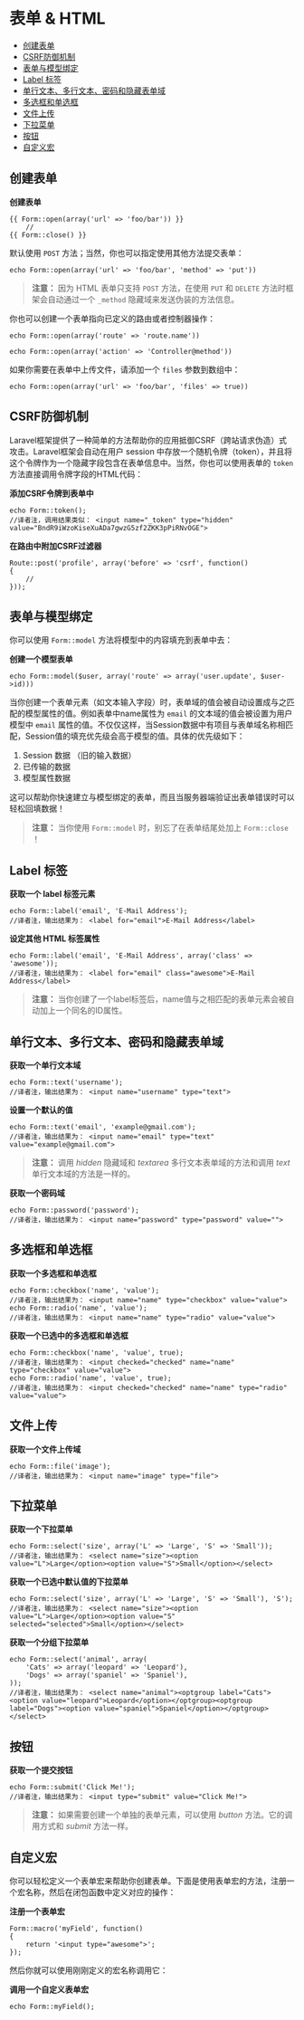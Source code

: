 # 表单 & HTML

- [创建表单](#opening-a-form)
- [CSRF防御机制](#csrf-protection)
- [表单与模型绑定](#form-model-binding)
- [Label 标签](#labels)
- [单行文本、多行文本、密码和隐藏表单域](#text)
- [多选框和单选框](#checkboxes-and-radio-buttons)
- [文件上传](#file-input)
- [下拉菜单](#drop-down-lists)
- [按钮](#buttons)
- [自定义宏](#custom-macros)

<a name="opening-a-form"></a>
## 创建表单

**创建表单**

	{{ Form::open(array('url' => 'foo/bar')) }}
		//
	{{ Form::close() }}

默认使用 `POST` 方法；当然，你也可以指定使用其他方法提交表单：

	echo Form::open(array('url' => 'foo/bar', 'method' => 'put'))

> **注意：** 因为 HTML 表单只支持 `POST` 方法，在使用 `PUT` 和 `DELETE` 方法时框架会自动通过一个 `_method` 隐藏域来发送伪装的方法信息。

你也可以创建一个表单指向已定义的路由或者控制器操作：

	echo Form::open(array('route' => 'route.name'))

	echo Form::open(array('action' => 'Controller@method'))

如果你需要在表单中上传文件，请添加一个 `files` 参数到数组中：

	echo Form::open(array('url' => 'foo/bar', 'files' => true))

<a name="csrf-protection"></a>
## CSRF防御机制

Laravel框架提供了一种简单的方法帮助你的应用抵御CSRF（跨站请求伪造）式攻击。Laravel框架会自动在用户 session 中存放一个随机令牌（token），并且将这个令牌作为一个隐藏字段包含在表单信息中。当然，你也可以使用表单的 `token` 方法直接调用令牌字段的HTML代码：

**添加CSRF令牌到表单中**

	echo Form::token();
	//译者注，调用结果类似： <input name="_token" type="hidden" value="BndR9iWzoKiseXuADa7gwzG5zf2ZKK3pPiRNvOGE">

**在路由中附加CSRF过滤器**

	Route::post('profile', array('before' => 'csrf', function()
	{
		//
	}));

<a name="form-model-binding"></a>
## 表单与模型绑定

你可以使用 `Form::model` 方法将模型中的内容填充到表单中去：

**创建一个模型表单**

	echo Form::model($user, array('route' => array('user.update', $user->id)))

当你创建一个表单元素（如文本输入字段）时，表单域的值会被自动设置成与之匹配的模型属性的值。例如表单中name属性为 `email` 的文本域的值会被设置为用户模型中 `email` 属性的值。不仅仅这样，当Session数据中有项目与表单域名称相匹配，Session值的填充优先级会高于模型的值。具体的优先级如下：

1. Session 数据 （旧的输入数据）
2. 已传输的数据
3. 模型属性数据

这可以帮助你快速建立与模型绑定的表单，而且当服务器端验证出表单错误时可以轻松回填数据！

> **注意：** 当你使用 `Form::model` 时，别忘了在表单结尾处加上 `Form::close` ！

<a name="labels"></a>
## Label 标签

**获取一个 label 标签元素**

	echo Form::label('email', 'E-Mail Address');
	//译者注，输出结果为： <label for="email">E-Mail Address</label>

**设定其他 HTML 标签属性**

	echo Form::label('email', 'E-Mail Address', array('class' => 'awesome'));
	//译者注，输出结果为： <label for="email" class="awesome">E-Mail Address</label>

> **注意：** 当你创建了一个label标签后，name值与之相匹配的表单元素会被自动加上一个同名的ID属性。

<a name="text"></a>
## 单行文本、多行文本、密码和隐藏表单域

**获取一个单行文本域**

	echo Form::text('username');
	//译者注，输出结果为： <input name="username" type="text">

**设置一个默认的值**

	echo Form::text('email', 'example@gmail.com');
	//译者注，输出结果为： <input name="email" type="text" value="example@gmail.com">

> **注意：** 调用 *hidden* 隐藏域和 *textarea* 多行文本表单域的方法和调用 *text* 单行文本域的方法是一样的。

**获取一个密码域**

	echo Form::password('password');
	//译者注，输出结果为： <input name="password" type="password" value="">

<a name="checkboxes-and-radio-buttons"></a>
## 多选框和单选框

**获取一个多选框和单选框**

	echo Form::checkbox('name', 'value');
	//译者注，输出结果为： <input name="name" type="checkbox" value="value">
	echo Form::radio('name', 'value');
	//译者注，输出结果为： <input name="name" type="radio" value="value">

**获取一个已选中的多选框和单选框**

	echo Form::checkbox('name', 'value', true);
	//译者注，输出结果为： <input checked="checked" name="name" type="checkbox" value="value">
	echo Form::radio('name', 'value', true);
	//译者注，输出结果为： <input checked="checked" name="name" type="radio" value="value">

<a name="file-input"></a>
## 文件上传

**获取一个文件上传域**

	echo Form::file('image');
	//译者注，输出结果为： <input name="image" type="file">

<a name="drop-down-lists"></a>
## 下拉菜单

**获取一个下拉菜单**

	echo Form::select('size', array('L' => 'Large', 'S' => 'Small'));
	//译者注，输出结果为： <select name="size"><option value="L">Large</option><option value="S">Small</option></select>

**获取一个已选中默认值的下拉菜单**

	echo Form::select('size', array('L' => 'Large', 'S' => 'Small'), 'S');
	//译者注，输出结果为： <select name="size"><option value="L">Large</option><option value="S" selected="selected">Small</option></select>

**获取一个分组下拉菜单**

	echo Form::select('animal', array(
		'Cats' => array('leopard' => 'Leopard'),
		'Dogs' => array('spaniel' => 'Spaniel'),
	));
	//译者注，输出结果为： <select name="animal"><optgroup label="Cats"><option value="leopard">Leopard</option></optgroup><optgroup label="Dogs"><option value="spaniel">Spaniel</option></optgroup></select>

<a name="buttons"></a>
## 按钮

**获取一个提交按钮**

	echo Form::submit('Click Me!');
	//译者注，输出结果为： <input type="submit" value="Click Me!">

> **注意：** 如果需要创建一个单独的表单元素，可以使用 *button* 方法。它的调用方式和 *submit* 方法一样。

<a name="custom-macros"></a>
## 自定义宏

你可以轻松定义一个表单宏来帮助你创建表单。下面是使用表单宏的方法，注册一个宏名称，然后在闭包函数中定义对应的操作：

**注册一个表单宏**

	Form::macro('myField', function()
	{
		return '<input type="awesome">';
	});

然后你就可以使用刚刚定义的宏名称调用它：

**调用一个自定义表单宏**

	echo Form::myField();
